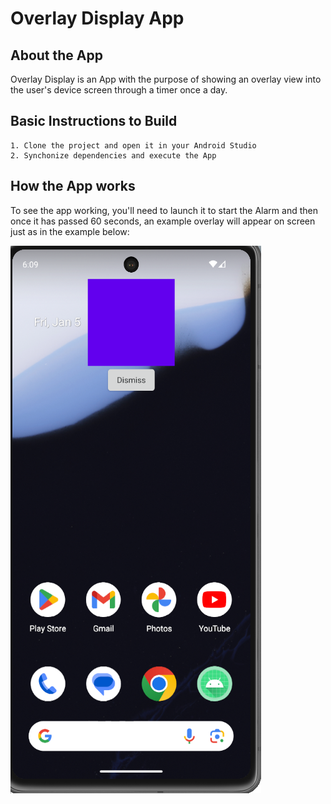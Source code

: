 # Overlay Display App

## About the App

Overlay Display is an App with the purpose of showing an overlay view into the user's device screen through a timer once a day.

## Basic Instructions to Build
````
1. Clone the project and open it in your Android Studio
2. Synchonize dependencies and execute the App
````

## How the App works

To see the app working, you'll need to launch it to start the Alarm and then once it has passed 60 seconds, 
an example overlay will appear on screen just as in the example below:

<img src="assets/print1.png">